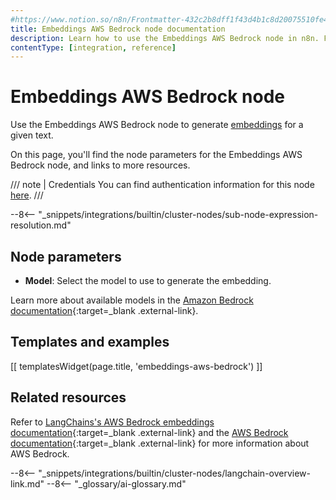 ```yaml
---
#https://www.notion.so/n8n/Frontmatter-432c2b8dff1f43d4b1c8d20075510fe4
title: Embeddings AWS Bedrock node documentation
description: Learn how to use the Embeddings AWS Bedrock node in n8n. Follow technical documentation to integrate Embeddings AWS Bedrock node into your workflows.
contentType: [integration, reference]
---
```


# Embeddings AWS Bedrock node

Use the Embeddings AWS Bedrock node to generate [embeddings](/glossary.md#ai-embedding) for a given text.

On this page, you'll find the node parameters for the Embeddings AWS Bedrock node, and links to more resources.

/// note | Credentials
You can find authentication information for this node [here](/integrations/builtin/credentials/aws.md).
///

--8<-- "_snippets/integrations/builtin/cluster-nodes/sub-node-expression-resolution.md"

## Node parameters

* **Model**: Select the model to use to generate the embedding.

Learn more about available models in the [Amazon Bedrock documentation](https://docs.aws.amazon.com/bedrock/latest/userguide/what-is-bedrock.html){:target=_blank .external-link}. 

## Templates and examples

<!-- see https://www.notion.so/n8n/Pull-in-templates-for-the-integrations-pages-37c716837b804d30a33b47475f6e3780 -->
[[ templatesWidget(page.title, 'embeddings-aws-bedrock') ]]

## Related resources

Refer to [LangChains's AWS Bedrock embeddings documentation](https://js.langchain.com/docs/integrations/platforms/aws/#text-embedding-models){:target=_blank .external-link} and the [AWS Bedrock documentation](https://docs.aws.amazon.com/bedrock/){:target=_blank .external-link} for more information about AWS Bedrock.

--8<-- "_snippets/integrations/builtin/cluster-nodes/langchain-overview-link.md"
--8<-- "_glossary/ai-glossary.md"

